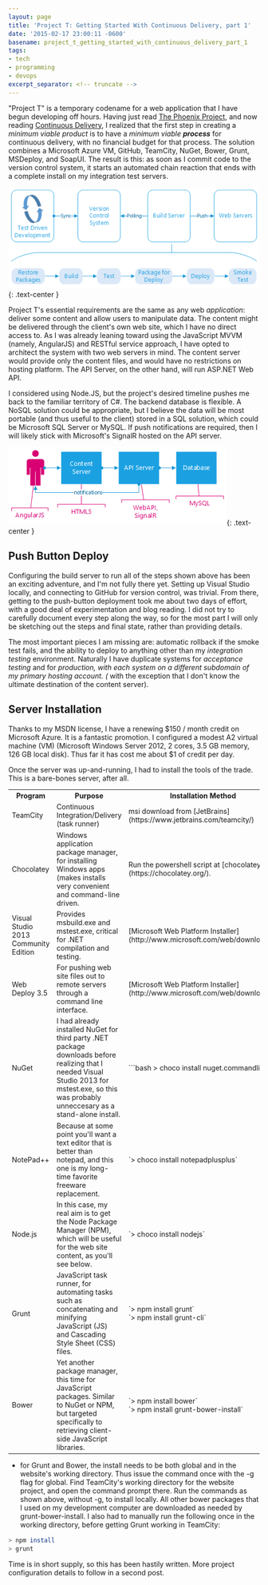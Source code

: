 ```yaml
---
layout: page
title: 'Project T: Getting Started With Continuous Delivery, part 1'
date: '2015-02-17 23:00:11 -0600'
basename: project_t_getting_started_with_continuous_delivery_part_1
tags:
- tech
- programming
- devops
excerpt_separator: <!-- truncate -->
---
```


"Project T" is a temporary codename for a web application that I have begun
developing off hours. Having just read [The Phoenix
Project](http://itrevolution.com/books/phoenix-project-devops-book/), and now reading [Continuous Delivery](http://continuousdelivery.com/resources/), I
realized that the first step in creating a _minimum viable product_ is to have a
_minimum viable **process**_ for continuous delivery, with no financial budget
for that process. The solution combines a Microsoft Azure VM, GitHub, TeamCity,
NuGet, Bower, Grunt, MSDeploy, and SoapUI. The result is this: as soon as I
commit code to the version control system, it starts an automated chain reaction
that ends with a complete install on my integration test servers.

![deployment pipeline image](/images/deploymentPipeline.png){: .text-center }

<!-- truncate -->

Project T's essential requirements are the same as any web _application_:
deliver some content and allow users to manipulate data. The content might be
delivered through the client's own web site, which I have no direct access to.
As I was already leaning toward using the JavaScript MVVM (namely, AngularJS)
and RESTful service approach, I have opted to architect the system with two web
servers in mind. The content server would provide only the content files, and
would have no restrictions on hosting platform. The API Server, on the other
hand, will run ASP.NET Web API.

I considered using Node.JS, but the project's desired timeline pushes me back to
the familiar territory of C#. The backend database is flexible. A NoSQL solution
could be appropriate, but I believe the data will be most portable (and thus
useful to the client) stored in a SQL solution, which could be Microsoft SQL
Server or MySQL. If push notifications are required, then I will likely stick
with Microsoft's SignalR hosted on the API server.

![architecture diagram](/images/architecture.png){: .text-center }

## Push Button Deploy

Configuring the build server to run all of the steps shown above has been an
exciting adventure, and I'm not fully there yet. Setting up Visual Studio
locally, and connecting to GitHub for version control, was trivial. From there,
getting to the push-button deployment took me about two days of effort, with a
good deal of experimentation and blog reading. I did not try to carefully
document every step along the way, so for the most part I will only be sketching
out the steps and final state, rather than providing details.

The most important pieces I am missing are: automatic rollback if the smoke test
fails, and the ability to deploy to anything other than my _integration testing_
environment. Naturally I have duplicate systems for _acceptance testing_ and for
_production_*, with each system on a different subdomain of my primary hosting
account. (* with the exception that I don't know the ultimate destination of the
content server).

## Server Installation

Thanks to my MSDN license, I have a renewing $150 / month credit on Microsoft
Azure. It is a fantastic promotion. I configured a modest A2 virtual machine
(VM) (Microsoft Windows Server 2012, 2 cores, 3.5 GB memory, 126 GB local disk).
Thus far it has cost me about $1 of credit per day.

Once the server was up-and-running, I had to install the tools of the trade.
This is a bare-bones server, after all.

<div class="striped">
<table>
<tr>
<th width="15%">Program</th>
<th width="50%">Purpose</th>
<th width="35%">Installation Method</th>
</tr>
<tr>
<td>TeamCity</td>
<td>Continuous Integration/Delivery (task runner)</td>
<td>msi download from [JetBrains](https://www.jetbrains.com/teamcity/)</td>
</tr>
<tr>
<td>Chocolatey</td>
<td>Windows application package manager, for installing Windows apps (makes installs very convenient and command-line driven.</td>
<td>Run the powershell script at [chocolatey.org](https://chocolatey.org/).
</td>
</tr>
<tr>
<td>Visual Studio 2013 Community Edition</td>
<td>Provides msbuild.exe and mstest.exe, critical for .NET compilation and testing.</td>
<td>[Microsoft Web Platform Installer](http://www.microsoft.com/web/downloads/)</td>
</tr>
<tr>
<td>Web Deploy 3.5</td>
<td>For pushing web site files out to remote servers through a command line interface.</td>
<td>[Microsoft Web Platform Installer](http://www.microsoft.com/web/downloads/)</td>
</tr>
<tr>
<td>NuGet</td>
<td>I had already installed NuGet for third party .NET package downloads before realizing that I needed Visual Studio 2013 for mstest.exe, so this was probably unneccesary as a stand-alone install.</td>
<td>
```bash
> choco install nuget.commandline
```
</td>
</tr>
<tr>
<td>NotePad++</td>
<td>Because at some point you'll want a text editor that is better than notepad, and this one is my long-time favorite freeware replacement.</td>
<td>
`> choco install notepadplusplus`
</td>
</tr>
<tr>
<td>Node.js</td>
<td>In this case, my real aim is to get the Node Package Manager (NPM), which will be useful for the web site content, as you'll see below.</td>
<td>
`> choco install nodejs`
</td>
</tr>
<tr>
<td>Grunt</td>
<td>JavaScript task runner, for automating tasks such as concatenating and minifying JavaScript (JS) and Cascading Style Sheet (CSS) files.
</td>
<td>
`> npm install grunt`<br>
`> npm install grunt-cli`
</td>
</tr>
<tr>
<td>Bower</td>
<td>Yet another package manager, this time for JavaScript packages. Similar to NuGet or NPM, but targeted specifically to retrieving client-side JavaScript libraries.</td>
<td>
`> npm install bower`<br>
`> npm install grunt-bower-install`
</td>
</tr>
</table>
</div>

* for Grunt and Bower, the install needs to be both global and in the website's
  working directory. Thus issue the command once with the -g flag for global.
  Find TeamCity's working directory for the website project, and open the
  command prompt there. Run the commands as shown above, without -g, to install
  locally. All other bower packages that I used on my development computer are
  downloaded as needed by grunt-bower-install. I also had to manually run the
  following once in the working directory, before getting Grunt working in
  TeamCity:

```bash
> npm install
> grunt
```

Time is in short supply, so this has been hastily written. More project
configuration details to follow in a second post.

